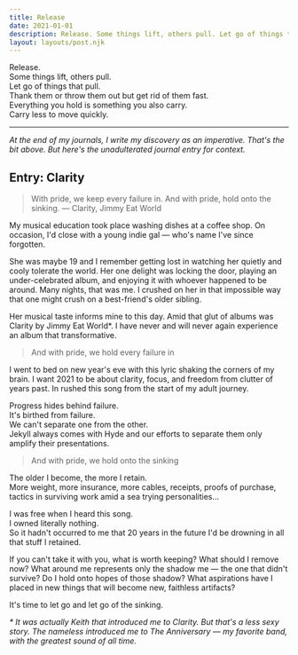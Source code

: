 ```yaml
---
title: Release
date: 2021-01-01
description: Release. Some things lift, others pull. Let go of things that pull…
layout: layouts/post.njk
---
```


Release.  
Some things lift, others pull.  
Let go of things that pull.  
Thank them or throw them out but get rid of them fast.  
Everything you hold is something you also carry.  
Carry less to move quickly.

---

_At the end of my journals, I write my discovery as an imperative. That's the bit above. But here's the unadulterated journal entry for context._

## Entry: Clarity

> With pride, we keep every failure in.
> And with pride, hold onto the sinking.
> — Clarity, Jimmy Eat World

My musical education took place washing dishes at a coffee shop. On occasion, I'd close with a young indie gal — who's name I've since forgotten.

She was maybe 19 and I remember getting lost in watching her quietly and cooly tolerate the world. Her one delight was locking the door, playing an under-celebrated album, and enjoying it with whoever happened to be around. Many nights, that was me. I crushed on her in that impossible way that one might crush on a best-friend's older sibling.

Her musical taste informs mine to this day.
Amid that glut of albums was Clarity by Jimmy Eat World\*. I have never and will never again experience an album that transformative.

> And with pride, we hold every failure in

I went to bed on new year's eve with this lyric shaking the corners of my brain. I want 2021 to be about clarity, focus, and freedom from clutter of years past. In rushed this song from the start of my adult journey.

Progress hides behind failure.  
It's birthed from failure.  
We can't separate one from the other.  
Jekyll always comes with Hyde and our efforts to separate them only amplify their presentations.

> And with pride, we hold onto the sinking

The older I become, the more I retain.  
More weight, more insurance, more cables, receipts, proofs of purchase, tactics in surviving work amid a sea trying personalities...

I was free when I heard this song.  
I owned literally nothing.  
So it hadn't occurred to me that 20 years in the future I'd be drowning in all that stuff I retained.

If you can't take it with you, what is worth keeping? What should I remove now? What around me represents only the shadow me — the one that didn't survive? Do I hold onto hopes of those shadow? What aspirations have I placed in new things that will become new, faithless artifacts?

It's time to let go and let go of the sinking.

_\* It was actually Keith that introduced me to Clarity. But that's a less sexy story. The nameless introduced me to The Anniversary — my favorite band, with the greatest sound of all time._
